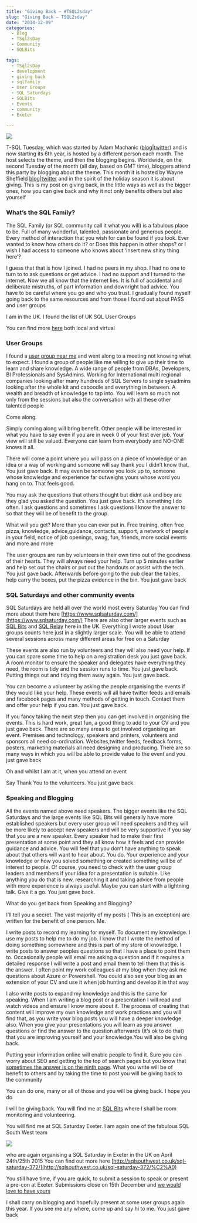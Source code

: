 ```yaml
---
title: "Giving Back – #TSQL2sday"
slug: "Giving Back – TSQL2sday"
date: "2014-12-09"
categories:
  - Blog
  - TSql2sDay
  - Community
  - SQLBits

tags:
  - TSql2sDay
  - development
  - giving back
  - sqlfamily
  - User Groups
  - SQL Saturdays
  - SQLBits
  - Events
  - community
  - Exeter

---
```

![](https://i0.wp.com/blog.waynesheffield.com/wayne/wp-content/uploads/2012/04/TSQL2sDay150x150.jpg)

T-SQL Tuesday, which was started by Adam Machanic ([blog](http://sqlblog.com/blogs/adam_machanic/)|[twitter](http://twitter.com/adammachanic)) and is now starting its 6th year, is hosted by a different person each month. The host selects the theme, and then the blogging begins. Worldwide, on the second Tuesday of the month (all day, based on GMT time), bloggers attend this party by blogging about the theme. This month it is hosted by Wayne Sheffield [blog](http://blog.waynesheffield.com/wayne/archive/2014/12/t-sql-tuesday-61-giving-back/)|[twitter](http://www.twitter.com/#/DBAWayne) and in the spirit of the holiday season it is about giving. This is my post on giving back, in the little ways as well as the bigger ones, how you can give back and why it not only benefits others but also yourself

### What’s the SQL Family?

The SQL Family (or SQL community call it what you will) is a fabulous place to be. Full of many wonderful, talented, passionate and generous people. Every method of interaction that you wish for can be found if you look. Ever wanted to know how others do it? or Does this happen in other shops? or I wish I had access to someone who knows about ‘insert new shiny thing here’?

I guess that that is how I joined. I had no peers in my shop. I had no one to turn to to ask questions or get advice. I had no support and I turned to the internet. Now we all know that the internet lies. It is full of accidental and deliberate mistruths, of part information and downright bad advice. You have to be careful where you go and who you trust. I gradually found myself going back to the same resources and from those I found out about PASS and user groups

I am in the UK. I found the list of UK SQL User Groups

You can find more [here](http://www.sqlpass.org/passchapters.aspx) both local and virtual

### User Groups

I found a [user group near me](http://sqlsouthwest.co.uk) and went along to a meeting not knowing what to expect. I found a group of people like me willing to give up their time to learn and share knowledge. A wide range of people from DBAs, Developers, BI Professionals and SysAdmins. Working for International multi regional companies looking after many hundreds of SQL Servers to single sysadmins looking after the whole kit and caboodle and everything in between. A wealth and breadth of knowledge to tap into. You will learn so much not only from the sessions but also the conversation with all these other talented people

Come along.

Simply coming along will bring benefit. Other people will be interested in what you have to say even if you are in week 0 of your first ever job. Your view will still be valued. Everyone can learn from everybody and NO-ONE knows it all.

There will come a point where you will pass on a piece of knowledge or an idea or a way of working and someone will say thank you I didn’t know that. You just gave back. It may even be someone you look up to, someone whose knowledge and experience far outweighs yours whose word you hang on to. That feels good.

You may ask the questions that others thought but didnt ask and boy are they glad you asked the question. You just gave back. It’s something I do often. I ask questions and sometimes I ask questions I know the answer to so that they will be of benefit to the group.

What will you get? More than you can ever put in. Free training, often free pizza, knowledge, advice,guidance, contacts, support, a network of people in your field, notice of job openings, swag, fun, friends, more social events and more and more

The user groups are run by volunteers in their own time out of the goodness of their hearts. They will always need your help. Turn up 5 minutes earlier and help set out the chairs or put out the handouts or assist with the tech. You just gave back. Afterwards before going to the pub clear the tables, help carry the boxes, put the pizza evidence in the bin. You just gave back

### SQL Saturdays and other community events

SQL Saturdays are held all over the world most every Saturday You can find more about them here [https://www.sqlsaturday.com/](https://www.sqlsaturday.com/) There are also other larger events such as [SQL Bits](http://sqlbits.com) and [SQL Relay](http://sqlrelay.co.uk) here in the UK. Everything I wrote about User groups counts here just in a slightly larger scale. You will be able to attend several sessions across many different areas for free on a Saturday

These events are also run by volunteers and they will also need your help. If you can spare some time to help on a registration desk you just gave back. A room monitor to ensure the speaker and delegates have everything they need, the room is tidy and the session runs to time. You just gave back. Putting things out and tidying them away again. You just gave back.

You can become a volunteer by asking the people organising the events if they would like your help. These events will all have twitter feeds and emails and facebook pages and many methods of getting in touch. Contact them and offer your help if you can. You just gave back.

If you fancy taking the next step then you can get involved in organising the events. This is hard work, great fun, a good thing to add to your CV and you just gave back. There are so many areas to get involved organising an event. Premises and technology, speakers and printers, volunteers and sponsors all need co-ordination. Websites,twitter feeds, feedback forms, posters, marketing materials all need designing and producing. There are so many ways in which you will be able to provide value to the event and you just gave back

Oh and whilst I am at it, when you attend an event

Say Thank You to the volunteers. You just gave back.

### Speaking and Blogging

All the events named above need speakers. The bigger events like the SQL Saturdays and the large events like SQL Bits will generally have more established speakers but every user group will need speakers and they will be more likely to accept new speakers and will be very supportive if you say that you are a new speaker. Every speaker had to make their first presentation at some point and they all know how it feels and can provide guidance and advice. You will feel that you don’t have anything to speak about that others will want to hear about. You do. Your experience and your knowledge or how you solved something or created something will be of interest to people. Of course, you need to check with the user group leaders and members if your idea for a presentation is suitable. Like anything you do that is new, researching it and taking advice from people with more experience is always useful. Maybe you can start with a lightning talk. Give it a go. You just gave back.

What do you get back from Speaking and Blogging?

I’ll tell you a secret. The vast majority of my posts ( This is an exception) are written for the benefit of one person. Me.

I write posts to record my learning for myself. To document my knowledge. I use my posts to help me to do my job. I know that I wrote the method of doing something somewhere and this is part of my store of knowledge. I write posts to answer peoples questions so that I have a place to point them to. Occasionally people will email me asking a question and if it requires a detailed response I will write a post and email them to tell them that this is the answer. I often point my work colleagues at my blog when they ask me questions about Azure or Powershell. You could also see your blog as an extension of your CV and use it when job hunting and develop it in that way

I also write posts to expand my knowledge and this is the same for speaking. When I am writing a blog post or a presentation I will read and watch videos and ensure I know more about it. The process of creating that content will improve my own knowledge and work practices and you will find that, as you write your blog posts you will have a deeper knowledge also. When you give your presentations you will learn as you answer questions or find the answer to the question afterwards (It’s ok to do that) that you are improving yourself and your knowledge.You will also be giving back.

Putting your information online will enable people to find it. Sure you can worry about SEO and getting to the top of search pages but you know that [sometimes the answer is on the ninth page](https://blog.robsewell.com/powershell-wont-save-when-running-as-a-scheduled-job/). What you write will be of benefit to others and by taking the time to post you will be giving back to the community

You can do one, many or all of those and you will be giving back. I hope you do

I will be giving back. You will find me at [SQL Bits](https://sqlbits.com) where I shall be room monitoring and volunteering.

You will find me at SQL Saturday Exeter. I am again one of the fabulous SQL South West team

![](https://tsqlninja.files.wordpress.com/2014/03/wp_20140321_003_thumb.jpg)

who are again organising a SQL Saturday in Exeter in the UK on April 24th/25th 2015 You can find out more here [http://sqlsouthwest.co.uk/sql-saturday-372/](http://sqlsouthwest.co.uk/sql-saturday-372/%C2%A0)

You still have time, if you are quick, to submit a session to speak or present a pre-con at Exeter. Submissions close on 15th December and [we would love to have yours](http://sqlsouthwest.co.uk/2014/10/29/sql-saturday-exeter-2015-looking-for-training-day-submissions/)

I shall carry on blogging and hopefully present at some user groups again this year. If you see me any where, come up and say hi to me. You just gave back